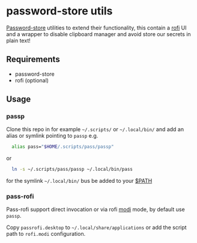 # password-store utils

[Password-store][pass] utilities to extend their functionality, this contain a
[rofi][rofi] UI and a wrapper to disable clipboard manager and avoid store our
secrets in plain text!

## Requirements
- password-store
- rofi (optional)

## Usage

### passp

Clone this repo in for example `~/.scripts/` or `~/.local/bin/` and
add an alias or symlink pointing to `passp` e.g.

```sh
  alias pass="$HOME/.scripts/pass/passp"
```
or

```sh
  ln -s ~/.scripts/pass/passp ~/.local/bin/pass
```

for the symlink `~/.local/bin/` bus be added to your [$PATH][path]

### pass-rofi

Pass-rofi support direct invocation or via rofi [modi][modi] mode, by
default use `passp`.

Copy `passrofi.desktop` to `~/.local/share/applications` or add the script
path to `rofi.modi` configuration.

 [pass]: https://www.passwordstore.org
 [modi]: https://github.com/davatorium/rofi/wiki/mode-Specs
 [rofi]: https://github.com/davatorium/rofi
 [path]: http://www.linfo.org/path_env_var.html

